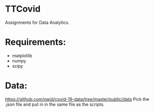# TTCovid

Assignments for Data Analytics.

# Requirements:
* matplotlib
* numpy
* scipy

# Data:
https://github.com/owid/covid-19-data/tree/master/public/data
Pick the .json file and put in in the same file as the scripts.
